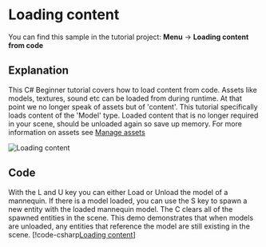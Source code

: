 # Loading content
You can find this sample in the tutorial project: **Menu** &rarr; **Loading content from code** 

## Explanation
This C# Beginner tutorial covers how to load content from code. Assets like models, textures, sound etc can be loaded from during runtime. At that point we no longer speak of assets but of 'content'. This tutorial specifically loads content of the 'Model' type. Loaded content that is no longer required in your scene, should be unloaded again so save up memory. For more information on assets see [Manage assets](../../manual/game-studio/manage-assets.md) 

![Loading content](media/loading-content.png)

## Code
With the L and U key you can either Load or Unload the model of a mannequin. If there is a model loaded, you can use the S key to spawn a new entity with the loaded mannequin model. The C clears all of the spawned entities in the scene. This demo demonstrates that when models are unloaded, any entities that reference the model are still existing in the scene.
[!code-csharp[Loading content](..\..\..\..\stride\samples\Tutorials\CSharpBeginner\CSharpBeginner\CSharpBeginner.Game\Code\LoadingContentDemo.cs)]
